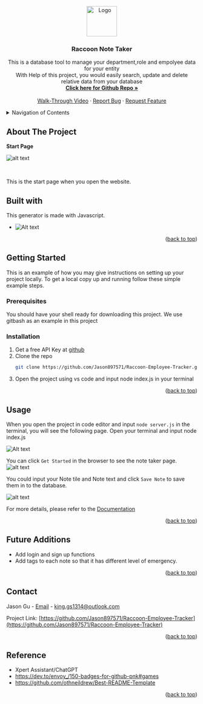 <a id="readme-top"></a>


<div align="center">
  <a href="https://github.com/Jason897571/Raccoon-Employee-Tracker">
    <img src="./public/assets/image/logo.png" alt="Logo" width="80" height="80">
  </a>

  <h3 align="center">Raccoon Note Taker</h3>

  <p align="center">
    This is a database tool to manage your department,role and empolyee data for your entity <br />With Help of this project, you would easily search, update and delete relative data from your database
    <br />
    <a href="https://github.com/Jason897571/Raccoon-Employee-Tracker"><strong>Click here for Github Repo  »</strong></a>
    <br />
    <br />
    <a href="https://drive.google.com/file/d/1M-gGJv8WTPyUfoR1LIr6bXMF6Er_WBt6/view?usp=sharing">Walk-Through Video</a>
    ·
    <a href="https://github.com/Jason897571/Raccoon-Employee-Tracker/issues">Report Bug</a>
    ·
    <a href="https://github.com/Jason897571/Raccoon-Employee-Tracker/issues">Request Feature</a>
  </p>
</div>

<!-- TABLE OF CONTENTS -->
<details>
  <summary>Navigation of Contents</summary>
  <ol>
    <li>
      <a href="#about-the-project">About The Project</a>
      <ul>
        <li><a href="#built-with">Built With</a></li>
      </ul>
    </li>
    <li>
      <a href="#getting-started">Getting Started</a>
      <ul>
        <li><a href="#prerequisites">Prerequisites</a></li>
        <li><a href="#installation">Installation</a></li>
      </ul>
    </li>
    <li><a href="#usage">Usage</a></li>
    <li><a href="#contact">Contact</a></li>
    <li><a href="#future_additions">Future Additions</a></li>
    <li><a href="#reference">Reference</a></li>
  </ol>
</details>

<a id="#about-the-project"></a>
## About The Project

<p><strong>Start Page</strong></p>

![alt text](image.png)

<br />

This is the start page when you open the website.




<a id="#built-with"></a>
## Built with
This generator is made with Javascript.

* ![Alt text](./public/assets/image/javascript.png)

<p align="right">(<a href="#readme-top">back to top</a>)</p>

<a id="getting_started"></a>
## Getting Started

This is an example of how you may give instructions on setting up your project locally.
To get a local copy up and running follow these simple example steps.

<a id="prerequisities"></a>
### Prerequisites

You should have your shell ready for downloading this project. We use gitbash as an example in this project

<a id="installation"></a>
### Installation
1. Get a free API Key at [github](https://github.com/Jason897571/Raccoon-Employee-Tracker#built-with)
2. Clone the repo
   ```sh
   git clone https://github.com/Jason897571/Raccoon-Employee-Tracker.git
   ```
3. Open the project using vs code and input node index.js in your terminal



<p align="right">(<a href="#readme-top">back to top</a>)</p>


<a id="usage"></a>
## Usage

When you open the project in code editor and input `node server.js` in the terminal, you will see the following page.
Open your terminal and input node index.js

![Alt text](./public/assets/image/image.png)


You can click `Get Started` in the browser to see the note taker page.
![alt text](./public/assets/image/note-taker.png)

You could input your Note tile and Note text and click `Save Note` to save them in to the database.

![alt text](./public/assets/image/save-note.png)

For more details, please refer to the [Documentation](https://github.com/Jason897571/Raccoon-Employee-Tracker)

<p align="right">(<a href="#readme-top">back to top</a>)</p>


<a id="future_additions"></a>
## Future Additions
* Add login and sign up functions
* Add tags to each note so that it has different level of emergency.


<p align="right">(<a href="#readme-top">back to top</a>)</p>



<a id="contact"></a>
## Contact

Jason Gu - [Email](king.gs1314@outlook.com) - king.gs1314@outlook.com

Project Link: [https://github.com/Jason897571/Raccoon-Employee-Tracker](https://github.com/Jason897571/Raccoon-Employee-Tracker)

<p align="right">(<a href="#readme-top">back to top</a>)</p>

<a id="reference"></a>
## Reference
* Xpert Assistant/ChatGPT
* https://dev.to/envoy_/150-badges-for-github-pnk#games
* https://github.com/othneildrew/Best-README-Template


<p align="right">(<a href="#readme-top">back to top</a>)</p>

<!-- MARKDOWN LINKS & IMAGES -->
<!-- https://www.markdownguide.org/basic-syntax/#reference-style-links -->
[Javascript-url]:https://img.shields.io/badge/JavaScript-F7DF1E?style=for-the-badge&logo=javascript&logoColor=black
